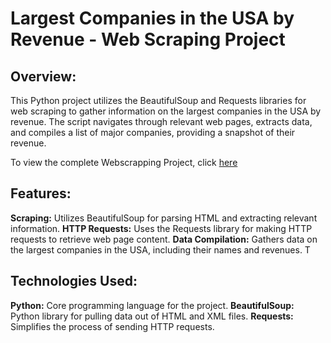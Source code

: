 # Largest Companies in the USA by Revenue - Web Scraping Project
## Overview:

This Python project utilizes the BeautifulSoup and Requests libraries for web scraping to gather information on the largest companies in the USA by revenue. The script navigates through relevant web pages, extracts data, and compiles a list of major companies, providing a snapshot of their revenue.

To view the complete Webscrapping Project, click [here](https://github.com/Ani-Gomes3003/WebscrappingProjects/blob/main/Web%20Scrapping%20website%20.ipynb)

## Features:

**Scraping:** Utilizes BeautifulSoup for parsing HTML and extracting relevant information.
**HTTP Requests:** Uses the Requests library for making HTTP requests to retrieve web page content.
**Data Compilation:** Gathers data on the largest companies in the USA, including their names and revenues.
T
## Technologies Used:

**Python:** Core programming language for the project.
**BeautifulSoup:** Python library for pulling data out of HTML and XML files.
**Requests:** Simplifies the process of sending HTTP requests.
